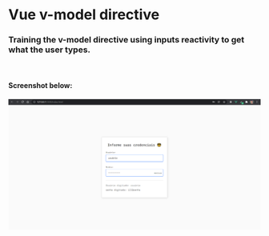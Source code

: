 # Vue v-model directive

### Training the v-model directive using inputs reactivity to get what the user types.
<br />

#### Screenshot below:
<img src="./images/vue-v-model-practice.png" alt="screenshot" />